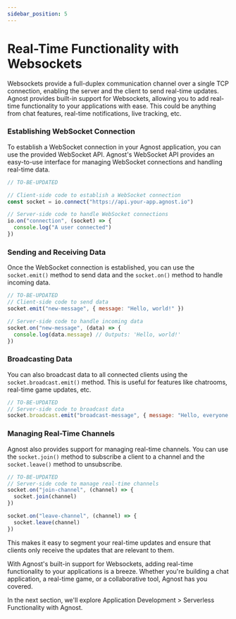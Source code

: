 ```yaml
---
sidebar_position: 5
---
```


# Real-Time Functionality with Websockets

Websockets provide a full-duplex communication channel over a single TCP
connection, enabling the server and the client to send real-time updates. Agnost
provides built-in support for Websockets, allowing you to add real-time
functionality to your applications with ease. This could be anything from chat
features, real-time notifications, live tracking, etc.

### Establishing WebSocket Connection

To establish a WebSocket connection in your Agnost application, you can use the
provided WebSocket API. Agnost's WebSocket API provides an easy-to-use interface
for managing WebSocket connections and handling real-time data.

```javascript
// TO-BE-UPDATED

// Client-side code to establish a WebSocket connection
const socket = io.connect("https://api.your-app.agnost.io")

// Server-side code to handle WebSocket connections
io.on("connection", (socket) => {
  console.log("A user connected")
})
```

### Sending and Receiving Data

Once the WebSocket connection is established, you can use the `socket.emit()`
method to send data and the `socket.on()` method to handle incoming data.

```javascript
// TO-BE-UPDATED
// Client-side code to send data
socket.emit("new-message", { message: "Hello, world!" })

// Server-side code to handle incoming data
socket.on("new-message", (data) => {
  console.log(data.message) // Outputs: 'Hello, world!'
})
```

### Broadcasting Data

You can also broadcast data to all connected clients using the
`socket.broadcast.emit()` method. This is useful for features like chatrooms,
real-time game updates, etc.

```javascript
// TO-BE-UPDATED
// Server-side code to broadcast data
socket.broadcast.emit("broadcast-message", { message: "Hello, everyone!" })
```

### Managing Real-Time Channels

Agnost also provides support for managing real-time channels. You can use the
`socket.join()` method to subscribe a client to a channel and the
`socket.leave()` method to unsubscribe.

```javascript
// TO-BE-UPDATED
// Server-side code to manage real-time channels
socket.on("join-channel", (channel) => {
  socket.join(channel)
})

socket.on("leave-channel", (channel) => {
  socket.leave(channel)
})
```

This makes it easy to segment your real-time updates and ensure that clients
only receive the updates that are relevant to them.

With Agnost's built-in support for Websockets, adding real-time functionality to
your applications is a breeze. Whether you're building a chat application, a
real-time game, or a collaborative tool, Agnost has you covered.

In the next section, we'll explore Application Development > Serverless
Functionality with Agnost.
